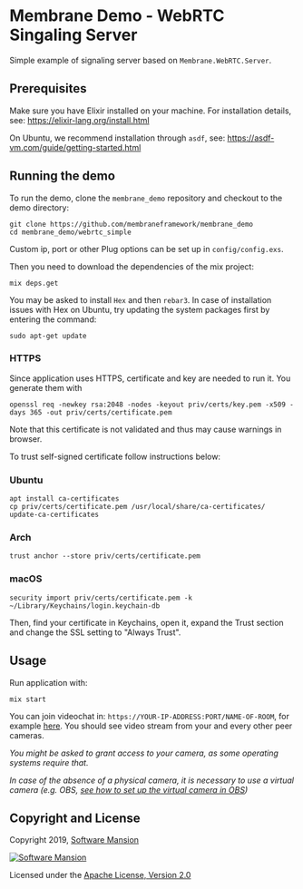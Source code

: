 # Membrane Demo - WebRTC Singaling Server

Simple example of signaling server based on `Membrane.WebRTC.Server`.

## Prerequisites

Make sure you have Elixir installed on your machine. For installation details, see: https://elixir-lang.org/install.html

On Ubuntu, we recommend installation through `asdf`, see: https://asdf-vm.com/guide/getting-started.html

## Running the demo

To run the demo, clone the `membrane_demo` repository and checkout to the demo directory:

```shell
git clone https://github.com/membraneframework/membrane_demo
cd membrane_demo/webrtc_simple
```

Custom ip, port or other Plug options can be set up in `config/config.exs`.

Then you need to download the dependencies of the mix project:

```shell
mix deps.get
```

You may be asked to install `Hex` and then `rebar3`.
In case of installation issues with Hex on Ubuntu, try updating the system packages first by entering the command:

```shell
sudo apt-get update
```

### HTTPS

Since application uses HTTPS, certificate and key are needed to run it. You generate them with

```shell
openssl req -newkey rsa:2048 -nodes -keyout priv/certs/key.pem -x509 -days 365 -out priv/certs/certificate.pem
```

Note that this certificate is not validated and thus may cause warnings in browser.

To trust self-signed certificate follow instructions below:

### Ubuntu

```shell
apt install ca-certificates
cp priv/certs/certificate.pem /usr/local/share/ca-certificates/
update-ca-certificates
```

### Arch

```shell
trust anchor --store priv/certs/certificate.pem
```

### macOS

```shell
security import priv/certs/certificate.pem -k ~/Library/Keychains/login.keychain-db
```

Then, find your certificate in Keychains, open it, expand the Trust section and change
the SSL setting to "Always Trust".

## Usage

Run application with:

```shell
mix start
```

You can join videochat in:
`https://YOUR-IP-ADDRESS:PORT/NAME-OF-ROOM`, for example [here](https://localhost:8443/room). You should see
video stream from your and every other peer cameras.

_You might be asked to grant access to your camera, as some operating systems require that._

_In case of the absence of a physical camera, it is necessary to use a virtual camera (e.g. OBS, [see how to set up the virtual camera in OBS](https://obsproject.com/kb/virtual-camera-guide))_

## Copyright and License

Copyright 2019, [Software Mansion](https://swmansion.com/?utm_source=git&utm_medium=readme&utm_campaign=membrane)

[![Software Mansion](https://membraneframework.github.io/static/logo/swm_logo_readme.png)](https://swmansion.com/?utm_source=git&utm_medium=readme&utm_campaign=membrane)

Licensed under the [Apache License, Version 2.0](LICENSE)
